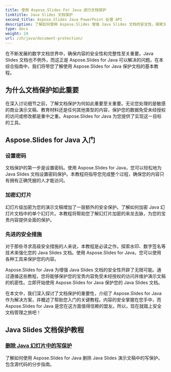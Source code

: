 ```yaml
---
title: 使用 Aspose.Slides For Java 进行文档保护
linktitle: Java Slides 文档保护
second_title: Aspose.Slides Java PowerPoint 处理 API
description: 了解如何使用 Aspose.Slides 增强 Java Slides 文档的安全性。探索文档保护的分步教程。
type: docs
weight: 24
url: /zh/java/document-protection/
---
```

在不断发展的数字文档世界中，确保内容的安全性和完整性至关重要。Java Slides 文档也不例外，而这正是 Aspose.Slides for Java 可以解决的问题。在本综合指南中，我们将带您了解使用 Aspose.Slides for Java 保护文档的基本教程。

## 为什么文档保护如此重要

在深入讨论细节之前，了解文档保护为何如此重要至关重要。无论您处理的是敏感的商业演示文稿、教育材料还是任何其他类型的内容，保护您的数据免受未经授权的访问或修改都是重中之重。Aspose.Slides for Java 为您提供了实现这一目标的工具。

## Aspose.Slides for Java 入门

### 设置密码

文档保护的第一步是设置密码。使用 Aspose.Slides for Java，您可以轻松地为 Java Slides 文档设置密码保护。本教程将指导您完成整个过程，确保您的内容只有拥有正确凭据的人才能访问。

### 加密幻灯片

幻灯片级加密为您的演示文稿增加了一层额外的安全保护。了解如何加密 Java 幻灯片文档中的单个幻灯片。本教程将帮助您了解幻灯片加密的来龙去脉，为您的宝贵内容提供全面的保护。

###  先进的安全措施

对于那些寻求高级安全措施的人来说，本教程是必读之作。探索水印、数字签名等技术来强化您的 Java Slides 文档。使用 Aspose.Slides for Java，您可以使用各种工具来保护您的内容。

Aspose.Slides for Java 为增强 Java Slides 文档的安全性开辟了无限可能。通过遵循这些教程，您将能够保护您的宝贵内容免受未经授权的访问并维护演示文稿的机密性。立即开始使用 Aspose.Slides for Java 保护您的 Java Slides 文档。

在本文中，我们深入探讨了文档保护的重要性，介绍了 Aspose.Slides for Java 作为解决方案，并概述了帮助您入门的关键教程。内容的安全掌握在您手中，而 Aspose.Slides for Java 是您在这方面值得信赖的盟友。所以，现在就踏上安全文档管理之旅吧！

## Java Slides 文档保护教程
### [删除 Java 幻灯片中的写保护](./remove-write-protection-in-java-slides/)
了解如何使用 Aspose.Slides for Java 删除 Java Slides 演示文稿中的写保护。包含源代码的分步指南。